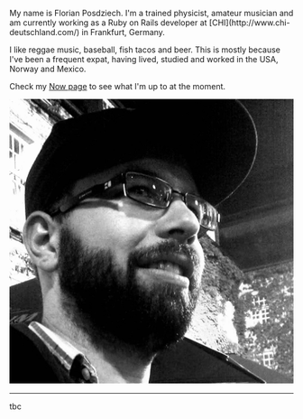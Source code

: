<!-- 
.. title: About Me
.. slug: about
.. date: 2017-05-18
.. tags: 
.. category: 
.. link: 
.. description: 
.. type: text
-->

<div class="row">
  <div class="col-sm-8 col-sm-push-4">
<p>My name is Florian Posdziech. I'm a trained physicist, amateur musician and am currently working as a Ruby on Rails developer at [CHI](http://www.chi-deutschland.com/) in Frankfurt, Germany.</p>

<p>I like reggae music, baseball, fish tacos and beer. This is mostly because I've been a frequent expat, having lived, studied and worked in the USA, Norway and Mexico.</p>

<p>Check my <a href="link://slug/now">Now page</a> to see what I'm up to at the moment.
  </div>
  <div class="col-sm-4 col-sm-pull-8">
    <img src="/images/flowfx.jpg" alt="" class="img-responsive">
  </div>
</div>

*****

tbc
<!--
## Podcasts

I am an avid podcast listener. My recommendations are: [Hardcore History](http://www.dancarlin.com/hardcore-history-series/) by Dan Carlin (especially the WW1 and Djingis Khan series), [The Poscast](https://itunes.apple.com/us/podcast/the-poscast/id757346885) (pure sillyness), and in German, of course [Logbuch:Netzpolitik](https://logbuch-netzpolitik.de/).

I also produce podcasts of my own: [Cultural Comments](https://podcast.c3s.cc/) – the C3S podcast, [Tacos und Limetten](https://tacosundlimetten.de/), a German podcast about Mexico, and [Several Ways To Live In Mexico City](https://severalwaystolive.com/), an English speaking podcast about life and food in Mexico.

*** -->

<!--
## Projects

2017 I co-created the web app for the Mexican LegalTech startup [Lexa.mx](https://www.lexa.mx/). This also lead to publishing my first package on PyPI, [Postalcodes Mexico](https://pypi.python.org/pypi/postalcodes-mexico).

[Reggae CDMX](https://www.reggae-cdmx.com/) is intended to be a community-edited calendar for all Reggae and Dub related events in Mexico City, and will be run by my friend [Jahshua](https://www.facebook.com/Jahshua-402515579860168).

<!-- The goal of [Unkenmathe](https://github.com/FlowFX/unkenmathe.de) is to provide a resource of exercises and exercise sheets for German mathematics teachers. -->

<!-- This website is generated with [Nikola](https://getnikola.com/). You can find my GitHub profile on … [GitHub](https://github.com/flowfx/).

*****
-->
